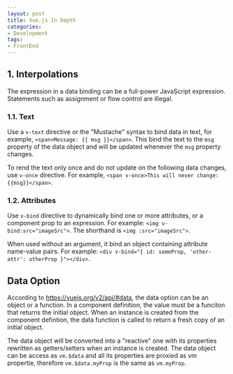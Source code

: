 ```yaml
---
layout: post
title: Vue.js In Depth
categories:
- Development
tags:
- FrontEnd
---
```


## 1. Interpolations
The expression in a data binding can be a full-power JavaScript expression. Statements such as assignment or flow control are illegal.  
### 1.1. Text
Use a `v-text` directive or the "Mustache" syntax to bind data in text, for example, `<span>Message: {{ msg }}</span>`.  This bind the text to the `msg` property of the data object and will be updated whenever the `msg` property changes. 

To rend the text only once and do not update on the following data changes, use `v-once` directive. For example, `<span v-once>This will never change: {{msg}}</span>`. 

### 1.2. Attributes
Use `v-bind` directive to dynamically bind one or more attributes, or a component prop to an expression. For example: `<img v-bind:src="imageSrc">`. The shorthand is `<img :src="imageSrc">`. 

When used without an argument, it bind an object containing attribute name-value pairs. For example: `<div v-bind="{ id: someProp, 'other-attr': otherProp }"></div>`. 

## Data Option
According to https://vuejs.org/v2/api/#data, the data option can be an object or a function. In a component definition, the value must be a funciton that returns the initial object. When an instance is created from the component defintion, the data function is called to return a fresh copy of an initial object. 

The data object will be converted into a "reactive" one with its properties rewritten as getters/setters when an instance is created. The data object can be access as `vm.$data` and all its properties are proxied as vm propertie, therefore `vm.$data.myProp` is the same as `vm.myProp`. 


